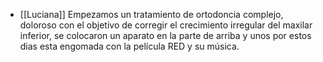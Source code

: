 - [[Luciana]] Empezamos un tratamiento de ortodoncia complejo, doloroso con el objetivo de corregir el crecimiento irregular del maxilar inferior, se colocaron un aparato en la parte de arriba y unos  por estos dias esta engomada con la película RED y su música.